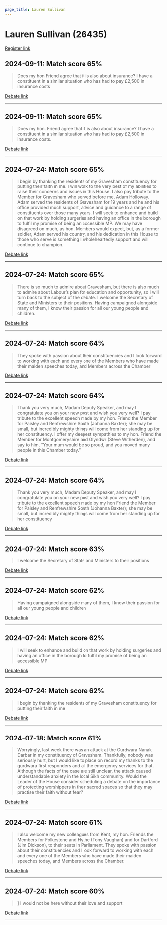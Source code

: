 ```yaml
---
page_title: Lauren Sullivan
---
```


# Lauren Sullivan  (26435)

[Register link](https://www.theyworkforyou.com/mp/26435/register)



## 2024-09-11: Match score 65%

>Does my hon Friend agree that it is also about insurance? I have a constituent in a similar situation who has had to pay £2,500 in insurance costs

[Debate link](https://www.theyworkforyou.com/debates/?id=2024-09-11b.893.0) 

---



## 2024-09-11: Match score 65%

>Does my hon. Friend agree that it is also about insurance? I have a constituent in a similar situation who has had to pay £2,500 in insurance costs.

[Debate link](https://www.theyworkforyou.com/debates/?id=2024-09-11b.893.0) 

---



## 2024-07-24: Match score 65%

>I begin by thanking the residents of my Gravesham constituency for putting their faith in me. I will work to the very best of my abilities to raise their concerns and issues in this House. I also pay tribute to the Member for Gravesham who served before me, Adam Holloway. Adam served the residents of Gravesham for 19 years and he and his office provided much support, advice and guidance to a range of constituents over those many years. I will seek to enhance and build on that work by holding surgeries and having an office in the borough to fulfil my promise of being an accessible MP. We may have disagreed on much, as hon. Members would expect, but, as a former soldier, Adam served his country, and his dedication in this House to those who serve is something I wholeheartedly support and will continue to champion.

[Debate link](https://www.theyworkforyou.com/debates/?id=2024-07-24d.761.1) 

---



## 2024-07-24: Match score 65%

>There is so much to admire about Gravesham, but there is also much to admire about Labour’s plan for education and opportunity, so I will turn back to the subject of the debate. I welcome the Secretary of State and Ministers to their positions. Having campaigned alongside many of them, I know their passion for all our young people and children.

[Debate link](https://www.theyworkforyou.com/debates/?id=2024-07-24d.761.1) 

---



## 2024-07-24: Match score 64%

>They spoke with passion about their constituencies and I look forward to working with each and every one of the Members who have made their maiden speeches today, and Members across the Chamber

[Debate link](https://www.theyworkforyou.com/debates/?id=2024-07-24d.761.1) 

---



## 2024-07-24: Match score 64%

>Thank you very much, Madam Deputy Speaker, and may I congratulate you on your new post and wish you very well? I pay tribute to the excellent speech made by my hon. Friend the Member for Paisley and Renfrewshire South (Johanna Baxter); she may be small, but incredibly mighty things will come from her standing up for her constituency. I offer my deepest sympathies to my hon. Friend the Member for Montgomeryshire and Glyndŵr (Steve Witherden), and say to him, “Your mum would be so proud, and you moved many people in this Chamber today.”

[Debate link](https://www.theyworkforyou.com/debates/?id=2024-07-24d.761.1) 

---



## 2024-07-24: Match score 64%

>Thank you very much, Madam Deputy Speaker, and may I congratulate you on your new post and wish you very well? I pay tribute to the excellent speech made by my hon Friend the Member for Paisley and Renfrewshire South (Johanna Baxter); she may be small, but incredibly mighty things will come from her standing up for her constituency

[Debate link](https://www.theyworkforyou.com/debates/?id=2024-07-24d.761.1) 

---



## 2024-07-24: Match score 63%

>I welcome the Secretary of State and Ministers to their positions

[Debate link](https://www.theyworkforyou.com/debates/?id=2024-07-24d.761.1) 

---



## 2024-07-24: Match score 62%

>Having campaigned alongside many of them, I know their passion for all our young people and children

[Debate link](https://www.theyworkforyou.com/debates/?id=2024-07-24d.761.1) 

---



## 2024-07-24: Match score 62%

>I will seek to enhance and build on that work by holding surgeries and having an office in the borough to fulfil my promise of being an accessible MP

[Debate link](https://www.theyworkforyou.com/debates/?id=2024-07-24d.761.1) 

---



## 2024-07-24: Match score 62%

>I begin by thanking the residents of my Gravesham constituency for putting their faith in me

[Debate link](https://www.theyworkforyou.com/debates/?id=2024-07-24d.761.1) 

---



## 2024-07-18: Match score 61%

>Worryingly, last week there was an attack at the Gurdwara Nanak Darbar in my constituency of Gravesham. Thankfully, nobody was seriously hurt, but I would like to place on record my thanks to the gurdwara first responders and all the emergency services for that. Although the facts of the case are still unclear, the attack caused understandable anxiety in the local Sikh community. Would the Leader of the House consider scheduling a debate on the importance of protecting worshippers in their sacred spaces so that they may practise their faith without fear?

[Debate link](https://www.theyworkforyou.com/debates/?id=2024-07-18f.163.2) 

---



## 2024-07-24: Match score 61%

>I also welcome my new colleagues from Kent, my hon. Friends the Members for Folkestone and Hythe (Tony Vaughan) and for Dartford (Jim Dickson), to their seats in Parliament. They spoke with passion about their constituencies and I look forward to working with each and every one of the Members who have made their maiden speeches today, and Members across the Chamber.

[Debate link](https://www.theyworkforyou.com/debates/?id=2024-07-24d.761.1) 

---



## 2024-07-24: Match score 60%

>] I would not be here without their love and support

[Debate link](https://www.theyworkforyou.com/debates/?id=2024-07-24d.761.1) 

---

